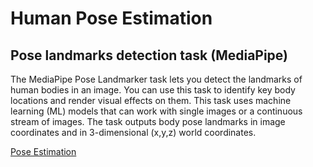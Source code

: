 # Human Pose Estimation


## Pose landmarks detection task (MediaPipe)

The MediaPipe Pose Landmarker task lets you detect the landmarks of human bodies in an image. You can use this task to identify key body locations and render visual effects on them. This task uses machine learning (ML) models that can work with single images or a continuous stream of images. The task outputs body pose landmarks in image coordinates and in 3-dimensional (x,y,z) world coordinates.

[Pose Estimation](!https://github.com/pilarcode/human_pose_estimation/blob/main/docs/output.png)

